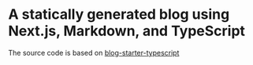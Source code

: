 # A statically generated blog using Next.js, Markdown, and TypeScript

The source code is based on [blog-starter-typescript](https://github.com/vercel/next.js/tree/canary/examples/blog-starter-typescript)
